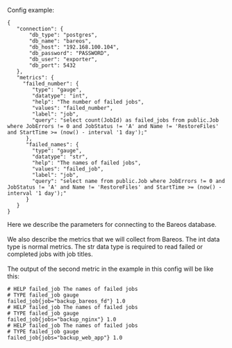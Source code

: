 Config example:
```
{
   "connection": {
       "db_type": "postgres",
       "db_name": "bareos",
       "db_host": "192.168.100.104",
       "db_password": "PASSWORD",
       "db_user": "exporter",
       "db_port": 5432
   },
   "metrics": {
     "failed_number": {
        "type": "gauge",
        "datatype": "int",
        "help": "The number of failed jobs",
        "values": "failed_number",
        "label": "job",
        "query": "select count(JobId) as failed_jobs from public.Job where JobErrors != 0 and JobStatus != 'A' and Name != 'RestoreFiles' and StartTime >= (now() - interval '1 day');"
      },
      "failed_names": {
        "type": "gauge",
        "datatype": "str",
        "help": "The names of failed jobs",
        "values": "failed_job",
        "label": "job",
        "query": "select name from public.Job where JobErrors != 0 and JobStatus != 'A' and Name != 'RestoreFiles' and StartTime >= (now() - interval '1 day');"
      }
   }
}
```

Here we describe the parameters for connecting to the Bareos database.
<br>
<br>
We also describe the metrics that we will collect from Bareos. The int data type is normal metrics. The str data type is required to read failed or completed jobs with job titles.
<br> <br>
The output of the second metric in the example in this config will be like this:
```
# HELP failed_job The names of failed jobs
# TYPE failed_job gauge
failed_job{job="backup_bareos_fd"} 1.0
# HELP failed_job The names of failed jobs
# TYPE failed_job gauge
failed_job{jobs="backup_nginx"} 1.0
# HELP failed_job The names of failed jobs
# TYPE failed_job gauge
failed_job{jobs="backup_web_app"} 1.0
```
